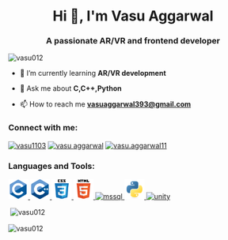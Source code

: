 <h1 align="center">Hi 👋, I'm Vasu Aggarwal</h1>
<h3 align="center">A passionate AR/VR and frontend developer</h3>

<p align="left"> <img src="https://komarev.com/ghpvc/?username=vasu012&label=Profile%20views&color=0e75b6&style=flat" alt="vasu012" /> </p>

- 🌱 I’m currently learning **AR/VR development**

- 💬 Ask me about **C,C++,Python**

- 📫 How to reach me **vasuaggarwal393@gmail.com**

<h3 align="left">Connect with me:</h3>
<p align="left">
<a href="https://twitter.com/vasu1103" target="blank"><img align="center" src="https://raw.githubusercontent.com/rahuldkjain/github-profile-readme-generator/master/src/images/icons/Social/twitter.svg" alt="vasu1103" height="30" width="40" /></a>
<a href="https://linkedin.com/in/vasu aggarwal" target="blank"><img align="center" src="https://raw.githubusercontent.com/rahuldkjain/github-profile-readme-generator/master/src/images/icons/Social/linked-in-alt.svg" alt="vasu aggarwal" height="30" width="40" /></a>
<a href="https://instagram.com/vasu.aggarwal11" target="blank"><img align="center" src="https://raw.githubusercontent.com/rahuldkjain/github-profile-readme-generator/master/src/images/icons/Social/instagram.svg" alt="vasu.aggarwal11" height="30" width="40" /></a>
</p>

<h3 align="left">Languages and Tools:</h3>
<p align="left"> <a href="https://www.cprogramming.com/" target="_blank" rel="noreferrer"> <img src="https://raw.githubusercontent.com/devicons/devicon/master/icons/c/c-original.svg" alt="c" width="40" height="40"/> </a> <a href="https://www.w3schools.com/cpp/" target="_blank" rel="noreferrer"> <img src="https://raw.githubusercontent.com/devicons/devicon/master/icons/cplusplus/cplusplus-original.svg" alt="cplusplus" width="40" height="40"/> </a> <a href="https://www.w3schools.com/css/" target="_blank" rel="noreferrer"> <img src="https://raw.githubusercontent.com/devicons/devicon/master/icons/css3/css3-original-wordmark.svg" alt="css3" width="40" height="40"/> </a> <a href="https://www.w3.org/html/" target="_blank" rel="noreferrer"> <img src="https://raw.githubusercontent.com/devicons/devicon/master/icons/html5/html5-original-wordmark.svg" alt="html5" width="40" height="40"/> </a> <a href="https://www.microsoft.com/en-us/sql-server" target="_blank" rel="noreferrer"> <img src="https://www.svgrepo.com/show/303229/microsoft-sql-server-logo.svg" alt="mssql" width="40" height="40"/> </a> <a href="https://www.python.org" target="_blank" rel="noreferrer"> <img src="https://raw.githubusercontent.com/devicons/devicon/master/icons/python/python-original.svg" alt="python" width="40" height="40"/> </a> <a href="https://unity.com/" target="_blank" rel="noreferrer"> <img src="https://www.vectorlogo.zone/logos/unity3d/unity3d-icon.svg" alt="unity" width="40" height="40"/> </a> </p>

<p>&nbsp;<img align="center" src="https://github-readme-stats.vercel.app/api?username=vasu012&show_icons=true&locale=en" alt="vasu012" /></p>

<p><img align="center" src="https://github-readme-streak-stats.herokuapp.com/?user=vasu012&" alt="vasu012" /></p>

